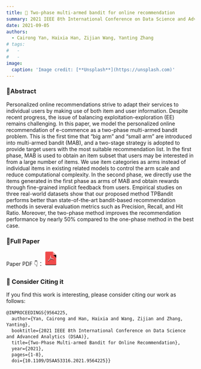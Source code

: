 ```yaml
---
title: 😬 Two-phase multi-armed bandit for online recommendation
summary: 2021 IEEE 8th International Conference on Data Science and Advanced Analytics (DSAA 2021)
date: 2021-09-05
authors:
  - Cairong Yan, Haixia Han, Zijian Wang, Yanting Zhang
# tags:
#   - 
#   - 
image:
  caption: 'Image credit: [**Unsplash**](https://unsplash.com)'
---
```

### 🌟Abstract
Personalized online recommendations strive to adapt their services to individual users by making use of both item and user information. Despite recent progress, the issue of balancing exploitation-exploration (EE) remains challenging. In this paper, we model the personalized online recommendation of e-commence as a two-phase multi-armed bandit problem. This is the first time that “big arm” and “small arm” are introduced into multi-armed bandit (MAB), and a two-stage strategy is adopted to provide target users with the most suitable recommendation list. In the first phase, MAB is used to obtain an item subset that users may be interested in from a large number of items. We use item categories as arms instead of individual items in existing related models to control the arm scale and reduce computational complexity. In the second phase, we directly use the items generated in the first phase as arms of MAB and obtain rewards through fine-grained implicit feedback from users. Empirical studies on three real-world datasets show that our proposed method TPBandit performs better than state-of-the-art bandit-based recommendation methods in several evaluation metrics such as Precision, Recall, and Hit Ratio. Moreover, the two-phase method improves the recommendation performance by nearly 50% compared to the one-phase method in the best case.

### 🌟Full Paper 
<!-- If you want to read the full paper, plese click the following button👇🏻 -->

<!-- [![pdf](/HaixiaHan.github.io/assets/media/icons/pdf.png)](https://ieeexplore.ieee.org/stamp/stamp.jsp?tp=&arnumber=9564225) -->
<p>Paper PDF 👇：<a href="https://ieeexplore.ieee.org/stamp/stamp.jsp?tp=&arnumber=9564225"><img src="../isc/pdf.png" alt="pdf" width="40"></a></p>

###  🙌 Consider Citing it
If you find this work is interesting, please consider citing our work as follows:

```
@INPROCEEDINGS{9564225,
  author={Yan, Cairong and Han, Haixia and Wang, Zijian and Zhang, Yanting},
  booktitle={2021 IEEE 8th International Conference on Data Science and Advanced Analytics (DSAA)}, 
  title={Two-Phase Multi-armed Bandit for Online Recommendation}, 
  year={2021},
  pages={1-8},
  doi={10.1109/DSAA53316.2021.9564225}}
```